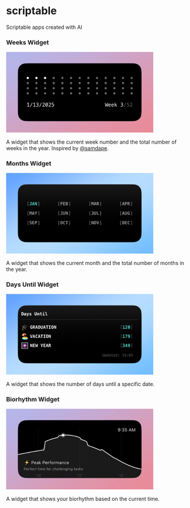 # scriptable
 Scriptable apps created with AI


### Weeks Widget

<img src="images/weeks.jpg" alt="Weeks" width="400">


A widget that shows the current week number and the total number of weeks in the year. Inspired by [@samdape](https://x.com/samdape/status/1878503516970336755).



### Months Widget

<img src="images/months.jpg" alt="Months" width="400">

A widget that shows the current month and the total number of months in the year.


### Days Until Widget

<img src="images/days-until.jpg" alt="Days Until" width="400">

A widget that shows the number of days until a specific date.


### Biorhythm Widget

<img src="images/biorhythm.jpg" alt="Biorhythm" width="400">

A widget that shows your biorhythm based on the current time. 

